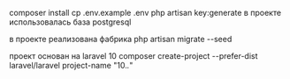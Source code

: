 composer install
cp .env.example .env
php artisan key:generate
в проекте использовалась база postgresql

в проекте реализована фабрика 
php artisan migrate --seed

проект 
основан на laravel 10
composer create-project --prefer-dist laravel/laravel project-name "10.*.*"
